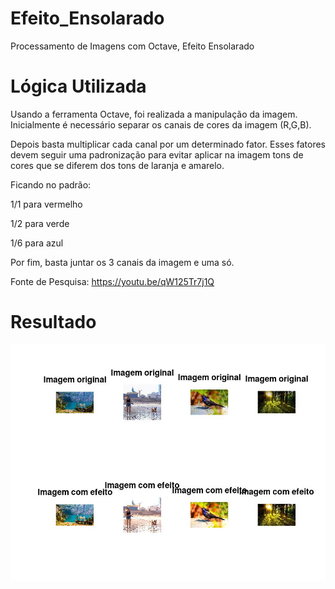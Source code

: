 # Efeito_Ensolarado
Processamento de Imagens com Octave, Efeito Ensolarado

# Lógica Utilizada
Usando a ferramenta Octave, foi realizada a manipulação da imagem.
Inicialmente é necessário separar os canais de cores da imagem (R,G,B).

Depois basta multiplicar cada canal por um determinado fator.
Esses fatores devem seguir uma padronização para evitar aplicar na imagem tons de cores que se diferem dos tons de laranja e amarelo.

Ficando no padrão:

1/1 para vermelho

1/2 para verde

1/6 para azul

Por fim, basta juntar os 3 canais da imagem e uma só.

Fonte de Pesquisa: 
https://youtu.be/qW125Tr7j1Q

# Resultado
<img src="https://github.com/alanmarinho/Efeito_Ensolarado/blob/main/src/Resultado.jpg" alt="Resultado"/>

